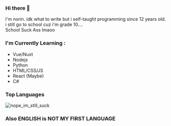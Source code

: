 ### Hi there 👋

I'm norin. idk what to write but i self-taught programming since 12 years old. i still go to school cuz i'm grade 10....  
School Suck Ass lmaoo  

### I'm Currently Learning :

- Vue/Nuxt
- Nodejs
- Python
- HTML/CSS/JS
- React (Maybe)
- C#

### Top Languages

<img src="https://github-readme-stats.vercel.app/api/top-langs?username=nyt92&show_icons=true&locale=en&layout=compact&langs_count=7&hide_border=true&hide=c&theme=highcontrast" alt="nope_im_still_suck">

### Also ENGLISH is NOT MY FIRST LANGUAGE
